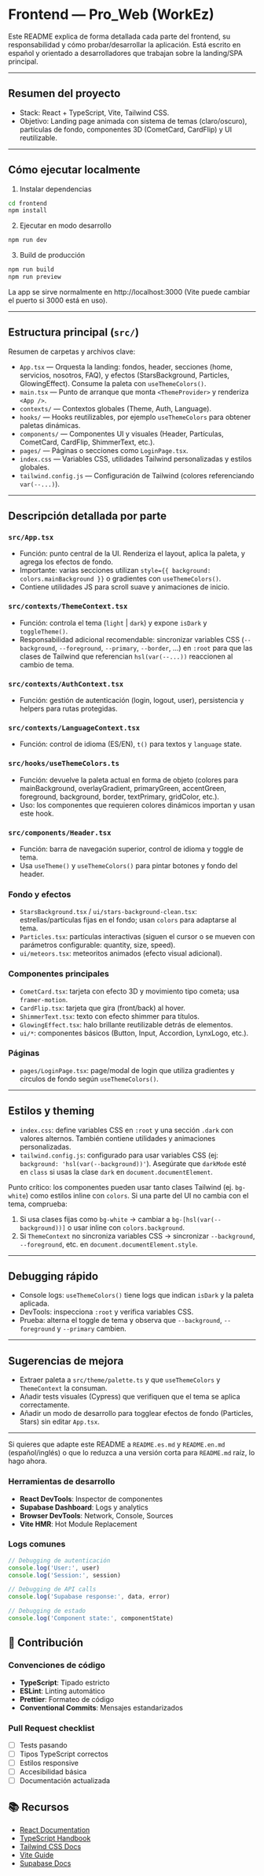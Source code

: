 # Frontend — Pro_Web (WorkEz)

Este README explica de forma detallada cada parte del frontend, su responsabilidad y cómo probar/desarrollar la aplicación. Está escrito en español y orientado a desarrolladores que trabajan sobre la landing/SPA principal.

---

## Resumen del proyecto
- Stack: React + TypeScript, Vite, Tailwind CSS.
- Objetivo: Landing page animada con sistema de temas (claro/oscuro), partículas de fondo, componentes 3D (CometCard, CardFlip) y UI reutilizable.

---

## Cómo ejecutar localmente
1. Instalar dependencias

```bash
cd frontend
npm install
```

2. Ejecutar en modo desarrollo

```bash
npm run dev
```

3. Build de producción

```bash
npm run build
npm run preview
```

La app se sirve normalmente en http://localhost:3000 (Vite puede cambiar el puerto si 3000 está en uso).

---

## Estructura principal (`src/`)

Resumen de carpetas y archivos clave:

- `App.tsx` — Orquesta la landing: fondos, header, secciones (home, servicios, nosotros, FAQ), y efectos (StarsBackground, Particles, GlowingEffect). Consume la paleta con `useThemeColors()`.
- `main.tsx` — Punto de arranque que monta `<ThemeProvider>` y renderiza `<App />`.
- `contexts/` — Contextos globales (Theme, Auth, Language).
- `hooks/` — Hooks reutilizables, por ejemplo `useThemeColors` para obtener paletas dinámicas.
- `components/` — Componentes UI y visuales (Header, Partículas, CometCard, CardFlip, ShimmerText, etc.).
- `pages/` — Páginas o secciones como `LoginPage.tsx`.
- `index.css` — Variables CSS, utilidades Tailwind personalizadas y estilos globales.
- `tailwind.config.js` — Configuración de Tailwind (colores referenciando `var(--...)`).

---

## Descripción detallada por parte

### `src/App.tsx`
- Función: punto central de la UI. Renderiza el layout, aplica la paleta, y agrega los efectos de fondo.
- Importante: varias secciones utilizan `style={{ background: colors.mainBackground }}` o gradientes con `useThemeColors()`.
- Contiene utilidades JS para scroll suave y animaciones de inicio.

### `src/contexts/ThemeContext.tsx`
- Función: controla el tema (`light` | `dark`) y expone `isDark` y `toggleTheme()`.
- Responsabilidad adicional recomendable: sincronizar variables CSS (`--background`, `--foreground`, `--primary`, `--border`, ...) en `:root` para que las clases de Tailwind que referencian `hsl(var(--...))` reaccionen al cambio de tema.

### `src/contexts/AuthContext.tsx`
- Función: gestión de autenticación (login, logout, user), persistencia y helpers para rutas protegidas.

### `src/contexts/LanguageContext.tsx`
- Función: control de idioma (ES/EN), `t()` para textos y `language` state.

### `src/hooks/useThemeColors.ts`
- Función: devuelve la paleta actual en forma de objeto (colores para mainBackground, overlayGradient, primaryGreen, accentGreen, foreground, background, border, textPrimary, gridColor, etc.).
- Uso: los componentes que requieren colores dinámicos importan y usan este hook.

### `src/components/Header.tsx`
- Función: barra de navegación superior, control de idioma y toggle de tema.
- Usa `useTheme()` y `useThemeColors()` para pintar botones y fondo del header.

### Fondo y efectos
- `StarsBackground.tsx` / `ui/stars-background-clean.tsx`: estrellas/partículas fijas en el fondo; usan `colors` para adaptarse al tema.
- `Particles.tsx`: partículas interactivas (siguen el cursor o se mueven con parámetros configurable: quantity, size, speed).
- `ui/meteors.tsx`: meteoritos animados (efecto visual adicional).

### Componentes principales
- `CometCard.tsx`: tarjeta con efecto 3D y movimiento tipo cometa; usa `framer-motion`.
- `CardFlip.tsx`: tarjeta que gira (front/back) al hover.
- `ShimmerText.tsx`: texto con efecto shimmer para títulos.
- `GlowingEffect.tsx`: halo brillante reutilizable detrás de elementos.
- `ui/*`: componentes básicos (Button, Input, Accordion, LynxLogo, etc.).

### Páginas
- `pages/LoginPage.tsx`: page/modal de login que utiliza gradientes y círculos de fondo según `useThemeColors()`.

---

## Estilos y theming

- `index.css`: define variables CSS en `:root` y una sección `.dark` con valores alternos. También contiene utilidades y animaciones personalizadas.
- `tailwind.config.js`: configurado para usar variables CSS (ej: `background: 'hsl(var(--background))'`). Asegúrate que `darkMode` esté en `class` si usas la clase `dark` en `document.documentElement`.

Punto crítico: los componentes pueden usar tanto clases Tailwind (ej. `bg-white`) como estilos inline con `colors`. Si una parte del UI no cambia con el tema, comprueba:

1. Si usa clases fijas como `bg-white` → cambiar a `bg-[hsl(var(--background))]` o usar inline con `colors.background`.
2. Si `ThemeContext` no sincroniza variables CSS → sincronizar `--background`, `--foreground`, etc. en `document.documentElement.style`.

---

## Debugging rápido

- Console logs: `useThemeColors()` tiene logs que indican `isDark` y la paleta aplicada.
- DevTools: inspecciona `:root` y verifica variables CSS.
- Prueba: alterna el toggle de tema y observa que `--background`, `--foreground` y `--primary` cambien.

---

## Sugerencias de mejora

- Extraer paleta a `src/theme/palette.ts` y que `useThemeColors` y `ThemeContext` la consuman.
- Añadir tests visuales (Cypress) que verifiquen que el tema se aplica correctamente.
- Añadir un modo de desarrollo para togglear efectos de fondo (Particles, Stars) sin editar `App.tsx`.

---

Si quieres que adapte este README a `README.es.md` y `README.en.md` (español/inglés) o que lo reduzca a una versión corta para `README.md` raíz, lo hago ahora.


### Herramientas de desarrollo
- **React DevTools**: Inspector de componentes
- **Supabase Dashboard**: Logs y analytics
- **Browser DevTools**: Network, Console, Sources
- **Vite HMR**: Hot Module Replacement

### Logs comunes
```javascript
// Debugging de autenticación
console.log('User:', user)
console.log('Session:', session)

// Debugging de API calls
console.log('Supabase response:', data, error)

// Debugging de estado
console.log('Component state:', componentState)
```

## 🤝 Contribución

### Convenciones de código
- **TypeScript**: Tipado estricto
- **ESLint**: Linting automático
- **Prettier**: Formateo de código
- **Conventional Commits**: Mensajes estandarizados

### Pull Request checklist
- [ ] Tests pasando
- [ ] Tipos TypeScript correctos
- [ ] Estilos responsive
- [ ] Accesibilidad básica
- [ ] Documentación actualizada

## 📚 Recursos

- [React Documentation](https://react.dev)
- [TypeScript Handbook](https://www.typescriptlang.org/docs)
- [Tailwind CSS Docs](https://tailwindcss.com/docs)
- [Vite Guide](https://vitejs.dev/guide)
- [Supabase Docs](https://supabase.com/docs)

